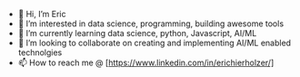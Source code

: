 - 👋 Hi, I’m Eric
- 👀 I’m interested in data science, programming, building awesome tools
- 🌱 I’m currently learning data science, python, Javascript, AI/ML
- 💞️ I’m looking to collaborate on creating and implementing AI/ML enabled technolgies
- 📫 How to reach me @ [https://www.linkedin.com/in/erichierholzer/]

<!---
EricHier1/EricHier1 is a ✨ special ✨ repository because its `README.md` (this file) appears on your GitHub profile.
You can click the Preview link to take a look at your changes.
--->
